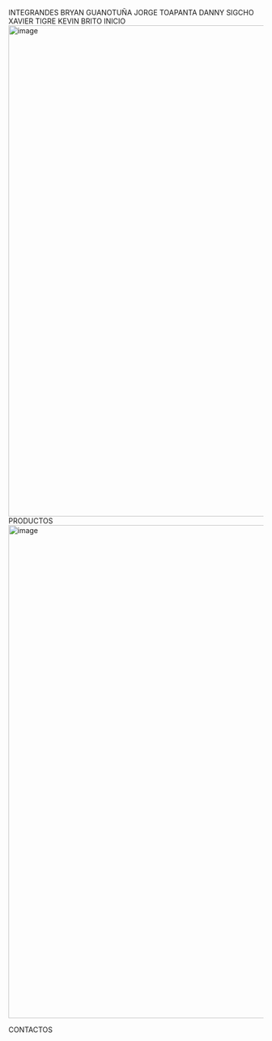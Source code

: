 INTEGRANDES 
BRYAN GUANOTUÑA
JORGE TOAPANTA
DANNY SIGCHO
XAVIER TIGRE
KEVIN BRITO
INICIO
<img width="651" height="970" alt="image" src="https://github.com/user-attachments/assets/47fb2d4a-f914-4db1-a6f7-caf27cdc4dae" />
PRODUCTOS 
<img width="614" height="974" alt="image" src="https://github.com/user-attachments/assets/395b43c4-7caa-40af-909f-66ea422e093a" />

CONTACTOS 
